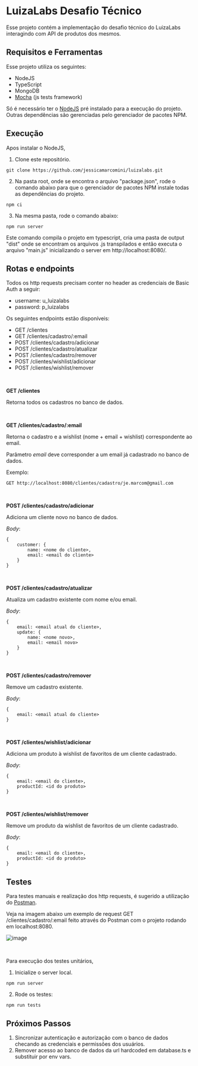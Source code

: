 ﻿# LuizaLabs Desafio Técnico

Esse projeto contém a implementação do desafio técnico do LuizaLabs interagindo com API de produtos dos mesmos.

## Requisitos e Ferramentas

Esse projeto utiliza os seguintes:
- NodeJS
- TypeScript
- MongoDB
- [Mocha](https://mochajs.org/) (js tests framework)

Só é necessário ter o [NodeJS]((https://nodejs.org/en/)) pré instalado para a execução do projeto. Outras dependências são gerenciadas pelo gerenciador de pacotes NPM.

## Execução

Apos instalar o NodeJS,

1. Clone este repositório.

`git clone https://github.com/jessicamarcomini/luizalabs.git`

2. Na pasta root, onde se encontra o arquivo "package.json", rode o comando abaixo para que o gerenciador de pacotes NPM instale todas as dependências do projeto.

`npm ci`

3. Na mesma pasta, rode o comando abaixo:

`npm run server`

Este comando compila o projeto em typescript, cria uma pasta de output "dist" onde se encontram os arquivos .js transpilados e então executa o arquivo "main.js" inicializando o server em http://localhost:8080/.


## Rotas e endpoints

Todos os http requests precisam conter no header as credenciais de Basic Auth a seguir:

- username: u_luizalabs
- password: p_luizalabs


Os seguintes endpoints estão disponíveis:

- GET /clientes
- GET /clientes/cadastro/:email
- POST /clientes/cadastro/adicionar
- POST /clientes/cadastro/atualizar
- POST /clientes/cadastro/remover
- POST /clientes/wishlist/adicionar
- POST /clientes/wishlist/remover

<br>

**GET /clientes**

Retorna todos os cadastros no banco de dados.

<br>

**GET /clientes/cadastro/:email**

Retorna o cadastro e a wishlist (nome + email + wishlist) correspondente ao email.

Parâmetro *email* deve corresponder a um email já cadastrado no banco de dados.

Exemplo:

`GET http://localhost:8080/clientes/cadastro/je.marcom@gmail.com`

<br>

**POST /clientes/cadastro/adicionar**

Adiciona um cliente novo no banco de dados.

*Body*:
```
{
    customer: {
        name: <nome do cliente>,
        email: <email do cliente>
    }
}
```

<br>

**POST /clientes/cadastro/atualizar**

Atualiza um cadastro existente com nome e/ou email.

*Body*:
```
{
    email: <email atual do cliente>,
    update: {
        name: <nome novo>,
        email: <email novo>
    }
}
```

<br>

**POST /clientes/cadastro/remover**

Remove um cadastro existente.

*Body*:
```
{
    email: <email atual do cliente>
}
```

<br>

**POST /clientes/wishlist/adicionar**

Adiciona um produto à wishlist de favoritos de um cliente cadastrado.

*Body*:
```
{
    email: <email do cliente>,
    productId: <id do produto>
}
```

<br>

**POST /clientes/wishlist/remover**

Remove um produto da wishlist de favoritos de um cliente cadastrado.

*Body*:
```
{
    email: <email do cliente>,
    productId: <id do produto>
}
```

## Testes

Para testes manuais e realização dos http requests, é sugerido a utilização do [Postman](https://www.postman.com/).

Veja na imagem abaixo um exemplo de request GET /clientes/cadastro/:email feito através do Postman com o projeto rodando em localhost:8080.

![image](https://user-images.githubusercontent.com/13108925/161439074-d4671c27-6529-495a-aeeb-17bcbc2f6d05.png)

<br>

Para execução dos testes unitários,

1. Inicialize o server local.

`npm run server`

2. Rode os testes:

`npm run tests`


## Próximos Passos

1. Sincronizar autenticação e autorização com o banco de dados checando as credenciais e permissões dos usuários.
2. Remover acesso ao banco de dados da url hardcoded em database.ts e substituir por env vars.
